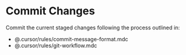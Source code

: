 # Commit Changes

Commit the current staged changes following the process outlined in:

- @.cursor/rules/commit-message-format.mdc
- @.cursor/rules/git-workflow.mdc
